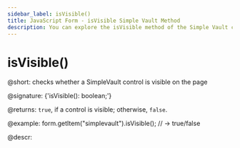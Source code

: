 ```yaml
---
sidebar_label: isVisible()
title: JavaScript Form - isVisible Simple Vault Method 
description: You can explore the isVisible method of the Simple Vault control of Form in the documentation of the DHTMLX JavaScript UI library. Browse developer guides and API reference, try out code examples and live demos, and download a free 30-day evaluation version of DHTMLX Suite 7.
---
```


# isVisible()

@short: checks whether a SimpleVault control is visible on the page

@signature: {'isVisible(): boolean;'}

@returns:
`true`, if a control is visible; otherwise, `false`.

@example:
form.getItem("simplevault").isVisible(); 
// -> true/false

@descr:
